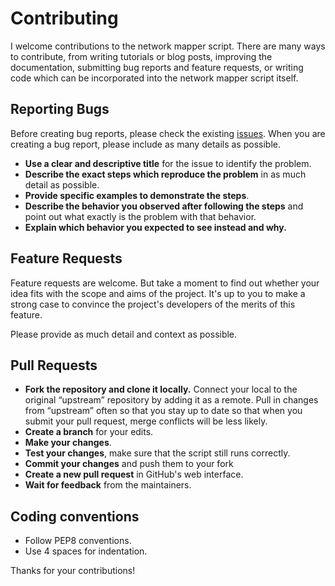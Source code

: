 # Contributing

I welcome contributions to the network mapper script. There are many ways to contribute, from writing tutorials or blog posts, improving the documentation, submitting bug reports and feature requests, or writing code which can be incorporated into the network mapper script itself.

## Reporting Bugs

Before creating bug reports, please check the existing [issues](https://github.com/[username]/network-mapper/issues). When you are creating a bug report, please include as many details as possible.

- **Use a clear and descriptive title** for the issue to identify the problem.
- **Describe the exact steps which reproduce the problem** in as much detail as possible.
- **Provide specific examples to demonstrate the steps**.
- **Describe the behavior you observed after following the steps** and point out what exactly is the problem with that behavior.
- **Explain which behavior you expected to see instead and why.**

## Feature Requests

Feature requests are welcome. But take a moment to find out whether your idea fits with the scope and aims of the project. It's up to you to make a strong case to convince the project's developers of the merits of this feature.

Please provide as much detail and context as possible.

## Pull Requests

- **Fork the repository and clone it locally.** Connect your local to the original “upstream” repository by adding it as a remote. Pull in changes from “upstream” often so that you stay up to date so that when you submit your pull request, merge conflicts will be less likely.
- **Create a branch** for your edits.
- **Make your changes**.
- **Test your changes**, make sure that the script still runs correctly.
- **Commit your changes** and push them to your fork
- **Create a new pull request** in GitHub's web interface.
- **Wait for feedback** from the maintainers.

## Coding conventions

- Follow PEP8 conventions.
- Use 4 spaces for indentation.

Thanks for your contributions!
